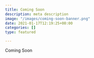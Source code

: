 ```yaml
---
title: Coming Soon
description: meta description
image: "/images/coming-soon-banner.png"
date: 2021-01-17T12:19:25+00:00
categories: []
type: featured

---
```

Coming Soon